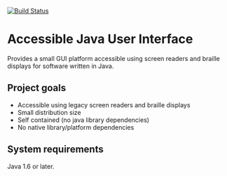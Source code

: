 [![Build Status](https://travis-ci.org/joeha480/ajui.svg?branch=master)](https://travis-ci.org/joeha480/ajui)

# Accessible Java User Interface #
Provides a small GUI platform accessible using screen readers and braille displays for software written in Java.

## Project goals ##
  * Accessible using legacy screen readers and braille displays
  * Small distribution size
  * Self contained (no java library dependencies)
  * No native library/platform dependencies

## System requirements ##
Java 1.6 or later.
